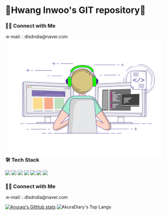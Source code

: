 <h1>👋Hwang Inwoo's GIT repository👋</h1>

<h3> 🤝🏻 Connect with Me </h3>
<span>:e-mail: : dlsdndia@naver.com</span>

<img align="right" alt="GIF" src="https://raw.githubusercontent.com/devSouvik/devSouvik/master/gif3.gif" width="500"/>





<h3>🛠 Tech Stack</h3>
<img src="https://img.shields.io/badge/React-61DAFB?style=flat&logo=React&logoColor=white"/> <img src="https://img.shields.io/badge/Redux-764ABC?style=flat&logo=Redux&logoColor=white"/> <img src="https://img.shields.io/badge/Java-007396?style=flat&logo=Java&logoColor=white"/> <img src="https://img.shields.io/badge/JavaScript-F7DF1E?style=flat&logo=JavaScript&logoColor=white"/> <img src="https://img.shields.io/badge/Spring-6DB33F?style=flat&logo=Spring&logoColor=white"/> <img src="https://img.shields.io/badge/Spring Boot-6DB33F?style=flat&logo=Spring Boot&logoColor=white"/> <img src="https://img.shields.io/badge/MySql-4479A1?style=flat&logo=MySql&logoColor=white"/>

<h3> 🤝🏻 Connect with Me </h3>
<span>:e-mail: : dlsdndia@naver.com</span>

[![Anurag's GitHub stats](https://github-readme-stats.vercel.app/api?username=dlsdndia)](https://github.com/dlsdndia/github-readme-stats)
![AkuraDiary's Top Langs](https://github-readme-stats.vercel.app/api/top-langs/?username=dlsdndia&theme=tokyonight&layout=compact)
